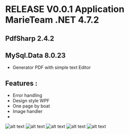 # RELEASE V0.0.1 Application MarieTeam .NET 4.7.2 
##  PdfSharp 2.4.2
## MySql.Data 8.0.23
* Generator PDF with simple text Editor

## Features :
* Error handling
* Design style WPF
* One page by boat
* Image handler
*
![alt text](https://github.com/vvuylsteker/application_marieteam/blob/master/image/2.PNG)
![alt text](https://github.com/vvuylsteker/application_marieteam/blob/master/image/1.PNG)
![alt text](https://github.com/vvuylsteker/application_marieteam/blob/master/image/3.PNG)
![alt text](https://github.com/vvuylsteker/application_marieteam/blob/master/image/4.PNG)
![alt text](https://github.com/vvuylsteker/application_marieteam/blob/master/image/5.PNG)


